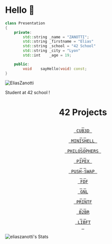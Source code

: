 # Hello 👋

```cpp
class Presentation
{
	private:
		std::string	_name = "ZANOTTI";
		std::string	_firstname = "Elias"
		std::string	_school = "42 School"
		std::string	_city = "Lyon"
		std::int	_age = 19;

	public:
		void	sayHello(void) const;
}
```

<p align="left"> <img src="https://komarev.com/ghpvc/?username=eliaszanotti&label=Profile%20views&color=0e75b6&style=flat" alt="EliasZanotti" /> </p>



Student at 42 school !


<div align = center>

# 42 Projects 

[<kbd> <br> CUB3D <br> </kbd>][Link10] [<kbd> <br> MINISHELL <br> </kbd>][Link] [<kbd> <br> PHILOSOPHERS <br> </kbd>][Link2] [<kbd> <br> PIPEX <br> </kbd>][Link3] [<kbd> <br> PUSH-SWAP <br> </kbd>][Link4] [<kbd> <br> FDF  <br> </kbd>][Link5] [<kbd> <br> GNL <br> </kbd>][Link6] [<kbd> <br> PRINTF <br> </kbd>][Link7] [<kbd> <br> B2BR <br> </kbd>][Link8] [<kbd> <br> LIBFT <br> </kbd>][Link9]

[Link]: https://github.com/eliaszanotti/minishell
[Link2]: https://github.com/eliaszanotti/philo
[Link3]: https://github.com/eliaszanotti/pipex
[Link4]: https://github.com/eliaszanotti/push_swap
[Link5]: https://github.com/eliaszanotti/fdf
[Link6]: https://github.com/eliaszanotti/gnl
[Link7]: https://github.com/eliaszanotti/printf
[Link8]: https://github.com/eliaszanotti/b2br
[Link9]: https://github.com/eliaszanotti/libft
[Link10]: https://github.com/eliaszanotti/cub3D 
 
 </div>

![eliaszanotti's Stats](https://github-readme-stats.vercel.app/api?username=eliaszanotti&theme=tokyonight&show_icons=true&hide_border=true&count_private=true)


